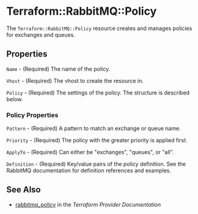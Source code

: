 # Terraform::RabbitMQ::Policy

The ``Terraform::RabbitMQ::Policy`` resource creates and manages policies for exchanges
and queues.

## Properties

`Name` - (Required) The name of the policy.

`Vhost` - (Required) The vhost to create the resource in.

`Policy` - (Required) The settings of the policy. The structure is described below.

### Policy Properties

`Pattern` - (Required) A pattern to match an exchange or queue name.

`Priority` - (Required) The policy with the greater priority is applied first.

`ApplyTo` - (Required) Can either be "exchanges", "queues", or "all".

`Definition` - (Required) Key/value pairs of the policy definition. See the RabbitMQ documentation for definition references and examples.


## See Also

* [rabbitmq_policy](https://www.terraform.io/docs/providers/rabbitmq/r/policy.html) in the _Terraform Provider Documentation_